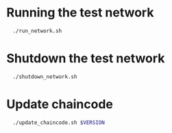 # Running the test network

```bash
  ./run_network.sh
```
# Shutdown the test network

```bash
  ./shutdown_network.sh
```

# Update chaincode

```bash
  ./update_chaincode.sh $VERSION
```
